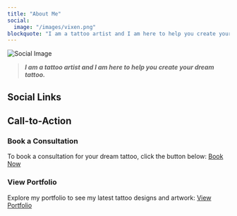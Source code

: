 ```yaml
---
title: "About Me"
social:
  image: "/images/vixen.png"
blockquote: "I am a tattoo artist and I am here to help you create your dream tattoo."
---
```

<div class="profile-image-container">

  ![Social Image](/images/vixen.png)
</div>

> ***I am a tattoo artist and I am here to help you create your dream tattoo.***

## Social Links

<div class="social-links">
  <a href="https://www.instagram.com/vixen_ntc" class="social-link instagram"><i class="fab fa-instagram"></i></a>
  <a href="https://www.behance.net/vixen_ntc" class="social-link behance"><i class="fab fa-behance"></i></a>
  <a href="https://www.pinterest.com/vixen_ntc" class="social-link pinterest"><i class="fab fa-pinterest"></i></a>
  <a href="https://www.twiiter.com/in/vixen-ntc-88111a1a1/" class="social-link twitter"><i class="fab fa-twitter"></i></a>
</div>

## Call-to-Action

### Book a Consultation
To book a consultation for your dream tattoo, click the button below:
[Book Now](/contact)

### View Portfolio
Explore my portfolio to see my latest tattoo designs and artwork:
[View Portfolio](/gallery)

